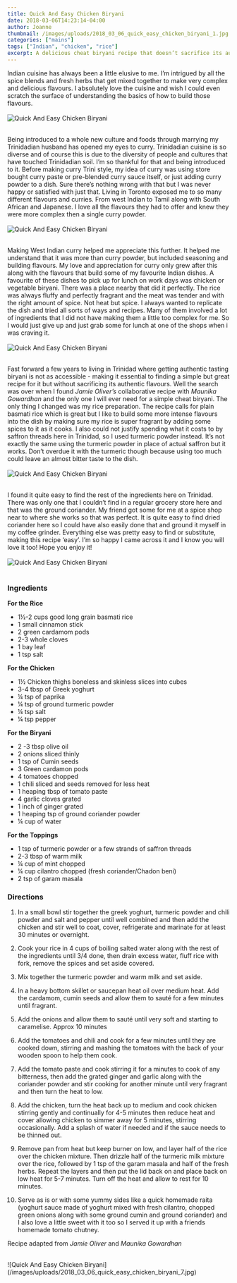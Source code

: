 ```yaml
---
title: Quick And Easy Chicken Biryani
date: 2018-03-06T14:23:14-04:00
author: Joanne
thumbnail: /images/uploads/2018_03_06_quick_easy_chicken_biryani_1.jpg
categories: ["mains"]
tags: ["Indian", "chicken", "rice"]
excerpt: A delicious cheat biryani recipe that doesn’t sacrifice its authentic flavours 
---
```


Indian cuisine has always been a little elusive to me.  I’m intrigued by all the spice blends and fresh herbs that get mixed together to make very complex and delicious flavours.  I absolutely love the cuisine and wish I could even scratch the surface of understanding the basics of how to build those flavours.
</br>
</br>
![Quick And Easy Chicken Biryani](/images/uploads/2018_03_06_quick_easy_chicken_biryani_2.jpg)
</br>
</br>

Being introduced to a whole new culture and foods through marrying my Trinidadian husband has opened my eyes to curry. Trinidadian cuisine is so diverse and of course this is due to the diversity of people and cultures that have touched Trinidadian soil. I’m so thankful for that and being introduced to it. Before making curry Trini style, my idea of curry was using store bought curry paste or pre-blended curry sauce itself, or just adding curry powder to a dish. Sure there’s nothing wrong with that but I was never happy or satisfied with just that. Living in Toronto  exposed me to so many different flavours and curries. From west Indian to Tamil along with South African and Japanese. I love all the flavours they had to offer and knew they were more complex then a single curry powder.
</br>
</br>
![Quick And Easy Chicken Biryani](/images/uploads/2018_03_06_quick_easy_chicken_biryani_3.jpg)
</br>
</br>

Making West Indian curry helped me appreciate this further. It helped me understand that it was more than curry powder, but included seasoning and building flavours. My love and appreciation for curry only grew after this along with the flavours that build some of my favourite Indian dishes. A favourite of these dishes to pick up for lunch on  work days was chicken or vegetable biryani. There was a place nearby that did it perfectly. The rice was always fluffy and perfectly fragrant and the meat was tender and with the right amount of spice. Not heat but spice.  I always wanted to replicate the dish and tried all sorts of ways and recipes. Many of them involved a lot of ingredients that I did not have making them a little too complex for me. So I would just give up and just grab some for lunch at one of the shops when i was craving it.
</br>
</br>
![Quick And Easy Chicken Biryani](/images/uploads/2018_03_06_quick_easy_chicken_biryani_4.jpg)
</br>
</br>

Fast forward a few years to living in Trinidad where getting authentic tasting biryani is not as accessible - making it essential to finding a simple but great recipe for it but without sacrificing its authentic flavours. Well the search was over when I found _Jamie Oliver’s_ collaborative recipe with _Maunika Gowardhan_ and the only one I will ever need for a simple cheat biryani. The only thing I changed was my rice preparation. The recipe calls for plain basmati rice which is great but I like to build some more intense flavours into the dish by making sure my rice is super fragrant by adding some spices to it as it cooks. I also could not justify spending what it costs to by saffron threads here in Trinidad, so I used turmeric powder instead. It’s not exactly the same using the turmeric powder in place of actual saffron but it works. Don’t overdue it with the turmeric though because using too much could leave an almost bitter taste to the dish.
</br>
</br>
![Quick And Easy Chicken Biryani](/images/uploads/2018_03_06_quick_easy_chicken_biryani_5.jpg)
</br>
</br>

I found it quite easy to find the rest of the ingredients here on Trinidad. There was only one that I couldn’t find in a regular grocery store here and that was the ground coriander. My friend got some for me at a spice shop near to where she works so that was perfect. It is quite easy to find dried coriander here so I could have also easily done that and ground it myself in my coffee grinder. Everything else was pretty easy to find or substitute, making this recipe ‘easy’. I’m so happy I came across it and I know you will love it too! Hope you enjoy it!
</br>
</br>
![Quick And Easy Chicken Biryani](/images/uploads/2018_03_06_quick_easy_chicken_biryani_6.jpg)
</br>
</br>

### Ingredients 

__For the Rice__ 

* 1&frac12;-2 cups good long grain basmati rice 
* 1 small cinnamon stick 
* 2 green cardamom pods 
* 2-3 whole cloves 
* 1 bay leaf 
* 1 tsp salt 

__For the Chicken__
 
* 1&frac12; Chicken thighs boneless and skinless slices into cubes
* 3-4 tbsp of Greek yoghurt
* &frac14; tsp of paprika 
* &frac14; tsp of ground turmeric powder 
* &frac14; tsp salt 
* &frac14; tsp pepper 

__For the Biryani__

* 2 -3 tbsp olive oil 
* 2 onions sliced thinly 
* 1 tsp of Cumin seeds 
* 3 Green cardamon pods 
* 4 tomatoes chopped 
* 1 chili sliced and seeds removed for less heat 
* 1 heaping tbsp of tomato paste 
* 4 garlic cloves grated 
* 1 inch of ginger grated 
* 1 heaping tsp of ground coriander powder 
* &frac14; cup of water 

__For the Toppings__
 
* 1 tsp of turmeric powder or a few strands of saffron threads 
* 2-3 tbsp of warm milk 
* &frac14; cup of mint chopped 
* &frac14; cup cilantro chopped (fresh coriander/Chadon beni) 
* 2 tsp of garam masala  


### Directions

1. In a small bowl stir together the greek yoghurt, turmeric powder and chili powder and salt and pepper until well combined and then add the chicken and stir well to coat, cover, refrigerate and marinate for at least 30 minutes or overnight. 

1. Cook your rice in 4 cups of boiling salted water  along with the rest of the ingredients until 3/4 done, then drain excess water, fluff rice with fork, remove the spices and set aside covered.

1. Mix together the turmeric powder and warm milk and set aside. 

1. In a heavy bottom skillet or saucepan heat oil over medium heat. Add the cardamom, cumin seeds and allow them to sauté for a few minutes until fragrant. 

1. Add the onions and allow them to sauté until very soft and starting to caramelise.  Approx 10 minutes 

1. Add the tomatoes and chili and cook for a few minutes until they are cooked down, stirring and mashing the tomatoes with the back of your wooden spoon to help them cook. 

1. Add the tomato paste and cook stirring it for a minutes to cook of any bitterness, then add the grated ginger and garlic along with the coriander powder and stir cooking for another minute until very fragrant and then turn the heat to low. 

1. Add the chicken, turn the heat back up to medium and cook chicken stirring gently and continually for 4-5 minutes then reduce heat and cover allowing chicken to simmer away for 5 minutes, stirring occasionally. Add a splash of water if needed and if the sauce needs to be thinned out. 

1. Remove pan from heat but keep burner on low, and layer half of the rice over the chicken mixture. Then drizzle half of the turmeric milk mixture over the rice, followed by 1 tsp of the garam masala and half of the fresh herbs. Repeat the layers and then put the lid back on  and place back on low heat for 5-7 minutes. Turn off the heat and allow to rest for 10 minutes.  

1. Serve as is or with some yummy sides like a quick homemade raita (yoghurt sauce made of yoghurt mixed with fresh cilantro, chopped green onions along with some ground cumin and ground coriander) and I also love a little sweet with it too so I served it up with a friends  homemade tomato chutney. 

Recipe adapted from _Jamie Oliver_ and _Maunika Gowardhan_

</br>
![Quick And Easy Chicken Biryani](/images/uploads/2018_03_06_quick_easy_chicken_biryani_7.jpg)
